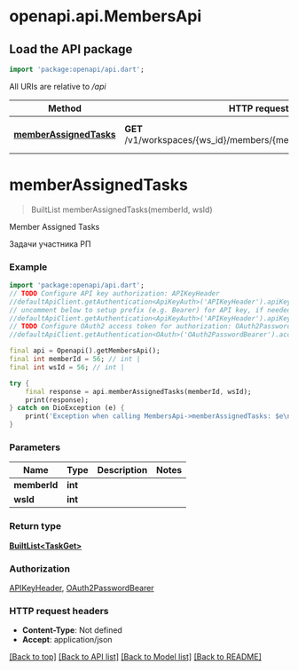 # openapi.api.MembersApi

## Load the API package
```dart
import 'package:openapi/api.dart';
```

All URIs are relative to */api*

Method | HTTP request | Description
------------- | ------------- | -------------
[**memberAssignedTasks**](MembersApi.md#memberassignedtasks) | **GET** /v1/workspaces/{ws_id}/members/{member_id}/assigned_tasks | Member Assigned Tasks


# **memberAssignedTasks**
> BuiltList<TaskGet> memberAssignedTasks(memberId, wsId)

Member Assigned Tasks

Задачи участника РП

### Example
```dart
import 'package:openapi/api.dart';
// TODO Configure API key authorization: APIKeyHeader
//defaultApiClient.getAuthentication<ApiKeyAuth>('APIKeyHeader').apiKey = 'YOUR_API_KEY';
// uncomment below to setup prefix (e.g. Bearer) for API key, if needed
//defaultApiClient.getAuthentication<ApiKeyAuth>('APIKeyHeader').apiKeyPrefix = 'Bearer';
// TODO Configure OAuth2 access token for authorization: OAuth2PasswordBearer
//defaultApiClient.getAuthentication<OAuth>('OAuth2PasswordBearer').accessToken = 'YOUR_ACCESS_TOKEN';

final api = Openapi().getMembersApi();
final int memberId = 56; // int | 
final int wsId = 56; // int | 

try {
    final response = api.memberAssignedTasks(memberId, wsId);
    print(response);
} catch on DioException (e) {
    print('Exception when calling MembersApi->memberAssignedTasks: $e\n');
}
```

### Parameters

Name | Type | Description  | Notes
------------- | ------------- | ------------- | -------------
 **memberId** | **int**|  | 
 **wsId** | **int**|  | 

### Return type

[**BuiltList&lt;TaskGet&gt;**](TaskGet.md)

### Authorization

[APIKeyHeader](../README.md#APIKeyHeader), [OAuth2PasswordBearer](../README.md#OAuth2PasswordBearer)

### HTTP request headers

 - **Content-Type**: Not defined
 - **Accept**: application/json

[[Back to top]](#) [[Back to API list]](../README.md#documentation-for-api-endpoints) [[Back to Model list]](../README.md#documentation-for-models) [[Back to README]](../README.md)

